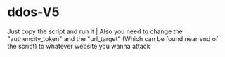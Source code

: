 # ddos-V5
Just copy the script and run it | Also you need to change the "authencity_token" and the "url_target" (Which can be found near end of the script) to whatever website you wanna attack
